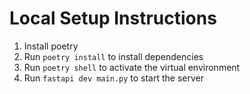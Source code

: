 # Local Setup Instructions
1. Install poetry
2. Run `poetry install` to install dependencies
3. Run `poetry shell` to activate the virtual environment
4. Run `fastapi dev main.py` to start the server